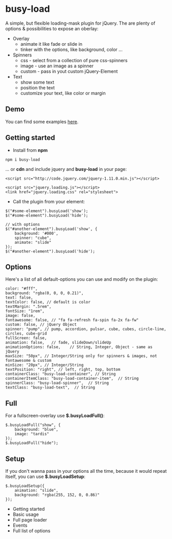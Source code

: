 # busy-load

A simple, but flexible loading-mask plugin for jQuery. The are plenty of options & possibilities to expose an oberlay:

* Overlay
  * animate it like fade or slide in
  * tinker with the options, like background, color ...  
* Spinners
  * css - select from a collection of pure css-spinners
  * image - use an image as a spinner
  * custom - pass in yout custom jQuery-Element
* Text
  * show some text 
  * position the text
  * customize your text, like color or margin 

## Demo

You can find some examples [here](https://piccard21.github.io/busy-load/).

## Getting started

* Install from **npm** 
 
```
npm i busy-load
```

... or **cdn** and include jquery and **busy-load** in your page:

```
<script src="http://code.jquery.com/jquery-1.11.0.min.js"></script>

<script src="jquery.loading.js"></script>
<link href="jquery.loading.css" rel="stylesheet">
```

* Call the plugin from your element:

```
$("#some-element").busyLoad('show');
$("#some-element").busyLoad('hide');	

// with options
$("#another-element").busyLoad('show', {
	background: '#000',
	spinner: "cube",
	animate: "slide"
});
$("#another-element").busyLoad('hide');

```

## Options

Here's a list of all default-options you can use and modify on the plugin:

```    
color: "#fff",
background: "rgba(0, 0, 0, 0.21)",
text: false,
textColor: false, // default is color
textMargin: ".5rem", 
fontSize: "1rem",
image: false,
fontawesome: false, // "fa fa-refresh fa-spin fa-2x fa-fw"
custom: false, // jQuery Object
spinner: "pump", // pump, accordion, pulsar, cube, cubes, circle-line, circles, cube-grid
fullScreen: false, 
animation: false,	// fade, slideDown/slideUp
animationOptions: false,	// String, Integer, Object - same as jQuery
maxSize: "50px", // Integer/String only for spinners & images, not fontawesome & custom
minSize: "20px", // Integer/String 
textPosition: "right", // left, right, top, bottom  
containerClass: "busy-load-container", // String 
containerItemClass: "busy-load-container-item",  // String 
spinnerClass: "busy-load-spinner",  // String 
textClass: "busy-load-text",  // String  
```

## Full

For a fullscreen-overlay use **$.busyLoadFull()**:

```        
$.busyLoadFull("show", {
	background: "blue",
	image: "tardis"
});
$.busyLoadFull("hide");
```    

## Setup

If you don't wanna pass in your options all the time, because it would repeat itself, you can use **$.busyLoadSetup**:
 
```        
$.busyLoadSetup({
	animation: "slide",
	background: "rgba(255, 152, 0, 0.86)"
}); 
```         


<ul>
    <li>Getting started</li>
    <li>Basic usage</li>
    <li>Full page loader</li>
    <li>Events</li>
    <li>Full list of options</li> 
</ul>